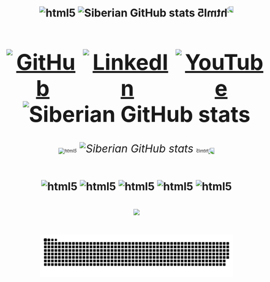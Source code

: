 <div style="display: flex; flex-direction: column; align-items: center; justify-content: center; height: 100vh;">
  <h1 align="center">   <div style="display: inline-block;">
  <img alt="html5" src="https://media3.giphy.com/media/KeUoFXwyzOksZrJ6D6/giphy.webp?cid=ecf05e47lnw97qmsthzozfj4vl75pq0p0w1yxe7jjh2ti8fn&ep=v1_gifs_related&rid=giphy.webp&ct=s" style="width: 30px; height: 70%;" /> 
      <img alt="Siberian GitHub stats" src="https://readme-typing-svg.demolab.com/?color=007ff&lines=A+Profile+Focused+On+SQL+by+Felipe's;Or+Something+Like+That." />
     
      
  <img alt="html5" src="https://media3.giphy.com/media/KeUoFXwyzOksZrJ6D6/giphy.webp?cid=ecf05e47lnw97qmsthzozfj4vl75pq0p0w1yxe7jjh2ti8fn&ep=v1_gifs_related&rid=giphy.webp&ct=s" style="width: 30px; height: 70%; transform: scaleX(-1)" />
  <h1 align="center">
  
  <div style="display: flex; flex-direction: row;">
    <a href="https://github.com/siberiandragon" style="margin-right: 10px;">
      <img alt="GitHub" src="https://img.shields.io/badge/GitHub-100000?style=for-the-badge&logo=github&logoColor=white" />
    </a>
    <a href="https://www.linkedin.com/in/felipe-santana-0559781b1/" style="margin-right: 10px;">
      <img alt="LinkedIn" src="https://img.shields.io/badge/LinkedIn-0077B5?style=for-the-badge&logo=linkedin&logoColor=white" />
    </a>
    <a href="https://www.youtube.com/watch?v=dQw4w9WgXcQ">
      <img alt="YouTube" src="https://img.shields.io/badge/YouTube-FF0000?style=for-the-badge&logo=youtube&logoColor=white" />
    </a>
  </div>

  <img alt="Siberian GitHub stats" src="https://github-readme-stats.vercel.app/api?username=siberiandragon&show_icons=true&theme=gotham" />

<h6 align="center">
   <img alt="html5" src="https://media3.giphy.com/media/ELfGZ6bACxYLxT0vGB/giphy.webp?cid=ecf05e47o3xjnzbj0edreiov9ykuan0qkfsr0y405herqjpv&ep=v1_stickers_search&rid=giphy.webp&ct=s" style="width: 50px; height: auto;font-size: 12px;" />
  <img alt="Siberian GitHub stats" src="https://readme-typing-svg.demolab.com/?color=007ff&lines=Creating+And+Optimizing+Solutions+In+The;Work+Enviroment" />
   <img alt="html5" src="https://media3.giphy.com/media/ELfGZ6bACxYLxT0vGB/giphy.webp?cid=ecf05e47o3xjnzbj0edreiov9ykuan0qkfsr0y405herqjpv&ep=v1_stickers_search&rid=giphy.webp&ct=s" style="width: 50px; height: 20%;font-size: 12px; transform: scaleX(-1)" />
</h6>

  <div style="display: inline-block;">
  <img alt="html5" src="https://camo.githubusercontent.com/63abdc3407ab5749a6fa046151ee56433f7922da540e1aa8d3b5795200dde75f/68747470733a2f2f6f63746f6465782e6769746875622e636f6d2f696d616765732f6461667470756e6b746f6361742d6775792e676966" style="width: 40px; height: auto;" />
    <img alt="html5" src="https://img.shields.io/badge/Python-14354C?style=for-the-badge&logo=python&logoColor=white" />
    <img alt="html5" src="https://img.shields.io/badge/MySQL-00000F?style=for-the-badge&logo=mysql&logoColor=white" />
    <img alt="html5" src="https://img.shields.io/badge/Oracle-F80000?style=for-the-badge&logo=oracle&logoColor=black" />
    <img alt="html5" src="https://camo.githubusercontent.com/63abdc3407ab5749a6fa046151ee56433f7922da540e1aa8d3b5795200dde75f/68747470733a2f2f6f63746f6465782e6769746875622e636f6d2f696d616765732f6461667470756e6b746f6361742d6775792e676966" style="width: 40px; height: auto;" />   
  </div>
</div>

 <h3 align="center">
  <img width="434px" src="https://github-readme-stats.vercel.app/api/top-langs/?username=Siberiandragon&hide=html&layout=compact&theme=gotham" />
</p>
</h3>
<div>
  
  ![Snake animation](https://github.com/Siberiandragon/Siberiandragon/blob/output/github-contribution-grid-snake.svg)

</div>
